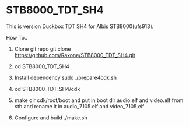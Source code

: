 # STB8000_TDT_SH4
This is version Duckbox TDT SH4 for Albis STB8000(ufs913).

How To..
1. Clone git repo
    git clone https://github.com/Raxone/STB8000_TDT_SH4.git

2. cd STB8000_TDT_SH4

3. Install dependency
    sudo ./prepare4cdk.sh 

4. cd STB8000_TDT_SH4/cdk

5. make dir cdk/root/boot and put in boot dir audio.elf and video.elf from stb and rename it in audio_7105.elf and video_7105.elf

6. Configure and build
    ./make.sh

